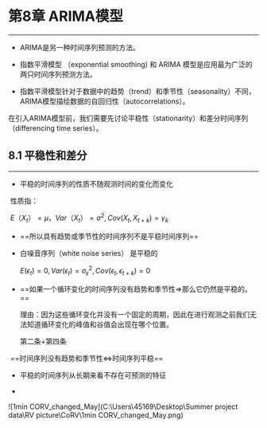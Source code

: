 # 第8章 ARIMA模型

_____

+ ARIMA是另一种时间序列预测的方法。

+ 指数平滑模型 （exponential smoothing) 和 ARIMA 模型是应用最为广泛的两只时间序列预测方法。
+ 指数平滑模型针对于数据中的趋势（trend）和季节性（seasonality）不同， ARIMA模型描绘数据的自回归性（autocorrelations）。

在引入ARIMA模型前，我们需要先讨论平稳性（stationarity）和差分时间序列（differencing time series）。

## 8.1 平稳性和差分

___

+ 平稳的时间序列的性质不随观测时间的变化而变化

​       性质指：

​       $E（X_{t}）=\mu， Var（X_{t}）=\sigma^{2}, Cov(X_{t},X_{t+k})=\gamma_{k}$

+ ==所以具有趋势或季节性的时间序列不是平稳时间序列==

+ 白噪音序列（white noise series） 是平稳的

  $E(\epsilon_{t}) = 0, Var(\epsilon_{t}) = \sigma^{2}_{\epsilon}, Cov(\epsilon_{t}, \epsilon_{t+k})= 0$

+ ==如果一个循环变化的时间序列没有趋势和季节性$\Rightarrow$那么它仍然是平稳的。== 

  理由：因为这些循环变化并没有一个固定的周期，因此在进行观测之前我们无法知道循环变化的峰值和谷值会出现在哪个位置。

  	第二条+第四条 

​	==时间序列没有趋势和季节性$\Leftrightarrow$时间序列平稳==

+ 平稳的时间序列从长期来看不存在可预测的特征

+ 

![1min CORV_changed_May](C:\Users\45169\Desktop\Summer project data\RV picture\CoRV\1min CORV_changed_May.png)











